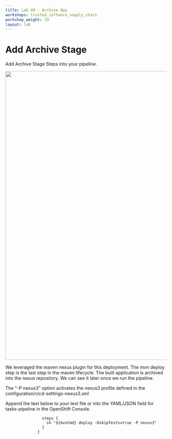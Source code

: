 ```yaml
---
title: Lab 09 - Archive App
workshops: trusted_software_supply_chain
workshop_weight: 19
layout: lab
---
```


# Add Archive Stage

Add Archive Stage Steps into your pipeline.

<img src="../images/pipeline_nexus.png" width="900" />

We leveraged the maven nexus plugin for this deployment.  The mvn deploy step is the last step in the maven lifecycle.  The built application is archived into the nexus repository.  We can see it later once we run the pipeline.

The "-P nexus3" option activates the nexus3 profile defined in the configuration/cicd-settings-nexus3.xml

Append the text below to your text file or into the YAML/JSON field for tasks-pipeline in the OpenShift Console. 

```
                steps {
                  sh "${mvnCmd} deploy -DskipTests=true -P nexus3"
                }
              }
```
